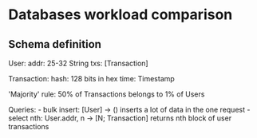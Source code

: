 # Databases workload comparison

## Schema definition

User:
    addr: 25-32 String
    txs: [Transaction]

Transaction:
    hash: 128 bits in hex
    time: Timestamp

'Majority' rule:
    50% of Transactions belongs to 1% of Users

Queries:
    - bulk insert: [User] -> ()
        inserts a lot of data in the one request
    - select nth: User.addr, n -> [N; Transaction]
        returns nth block of user transactions
